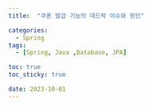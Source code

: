 ```yaml
---
title:  "쿠폰 발급 기능의 데드락 이슈와 원인"

categories:
  - Spring
tags:
  - [Spring, Java ,Database, JPA]

toc: true
toc_sticky: true

date: 2023-10-01
---
```

